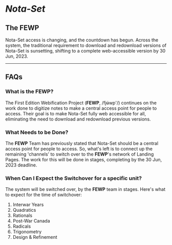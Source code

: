 # ***Nota-Set***
## **The FEWP**

Nota-Set access is changing, and the countdown has begun. Across the system, the traditional requirement to download and redownload versions of Nota-Set is sunsetting, shifting to a complete web-accessible version by 30 Jun, 2023.

---
## **FAQs**

### **What is the FEWP?**
The First Edition Webification Project (**FEWP**, /fjʉ́wp'/) continues on the work done to digitize notes to make a central access point for people to access. Their goal is to make Nota-Set fully web accessible for all, eliminating the need to download and redownload previous versions.
### **What Needs to be Done?**
The **FEWP** Team has previously stated that Nota-Set should be a central access point for people to access.
So, what's left is to connect up the remaining 'channels' to switch over to the **FEWP**'s network of Landing Pages.
The work for this will be done in stages, completing by the 30 Jun, 2023 deadline.
### **When Can I Expect the Switchover for a specific unit?**
The system will be switched over, by the **FEWP** team in stages. Here's what to expect for the time of switchover:
1. Interwar Years
2. Quadratics
3. Rationals
4. Post-War Canada
5. Radicals
6. Trigonometry
7. Design & Refinement

